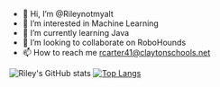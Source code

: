 - 👋 Hi, I’m @Rileynotmyalt
- 👀 I’m interested in Machine Learning
- 🌱 I’m currently learning Java
- 💞️ I’m looking to collaborate on RoboHounds
- 📫 How to reach me rcarter41@claytonschools.net

![Riley's GitHub stats](https://github-readme-stats.vercel.app/api?username=Rileynotmyalt&show_icons=true&theme=gotham)
[![Top Langs](https://github-readme-stats.vercel.app/api/top-langs/?username=Rileynotmyalt&layout=compact&theme=gotham)](https://github.com/Rileynotmyalt/github-readme-stats)
